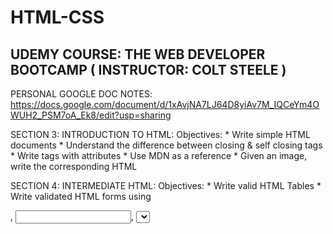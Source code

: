 # HTML-CSS

UDEMY COURSE: THE WEB DEVELOPER BOOTCAMP ( INSTRUCTOR: COLT STEELE )
------------------------------------------------------------------

PERSONAL GOOGLE DOC NOTES:
 https://docs.google.com/document/d/1xAvjNA7LJ64D8yiAv7M_IQCeYm4OWUH2_PSM7oA_Ek8/edit?usp=sharing

SECTION 3: INTRODUCTION TO HTML:
   Objectives:
    * Write simple HTML documents
    * Understand the difference between closing & self closing tags
    * Write tags with attributes
    * Use MDN as a reference
    * Given an image, write the corresponding HTML
    
 SECTION 4: INTERMEDIATE HTML: 
   Objectives: 
    * Write valid HTML Tables
    * Write validated HTML forms using <form>, <input>, <select>, and <label> tags
    * Write Simple Validations
    
 SECTION 5: INTRODUCTION TO CSS:
  Objectives:
    * Define the “General Rule” of CSS
    * Correctly include CSS in your HTML files
    * Select elements by tag name, class, and ID
    * Style elements with basic properties like color & background
    * Use Chrome CSS Inspector to debug HTML & CSS
    
 SECTION 6: INTERMEDIATE CSS:
  Objectives:
    * Manipulate common font and text properties using CSS
    * Include external fonts using Google fonts
    * Define and manipulate the four components of the Box Model
    * PROJECT: Tic Tac Toe Board
    * PROJECT: Image Gallery Portfolio Site
    * EXERCISE: Minimalist Blog Site


 
